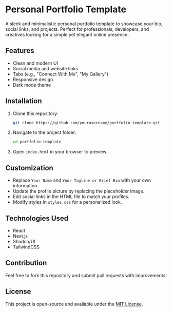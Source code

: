 # Personal Portfolio Template

A sleek and minimalistic personal portfolio template to showcase your bio, social links, and projects. Perfect for professionals, developers, and creatives looking for a simple yet elegant online presence.

## Features

- Clean and modern UI
- Social media and website links
- Tabs (e.g., "Connect With Me", "My Gallery")
- Responsive design
- Dark mode theme

## Installation

1. Clone this repository:
   ```sh
   git clone https://github.com/yourusername/portfolio-template.git
   ```
2. Navigate to the project folder:
   ```sh
   cd portfolio-template
   ```
3. Open `index.html` in your browser to preview.

## Customization

- Replace `Your Name` and `Your Tagline or Brief Bio` with your own information.
- Update the profile picture by replacing the placeholder image.
- Edit social links in the HTML file to match your profiles.
- Modify styles in `styles.css` for a personalized look.

## Technologies Used

- React
- Next.js
- Shadcn/UI
- TailwindCSS

## Contribution

Feel free to fork this repository and submit pull requests with improvements!

## License

This project is open-source and available under the [MIT License](LICENSE).

